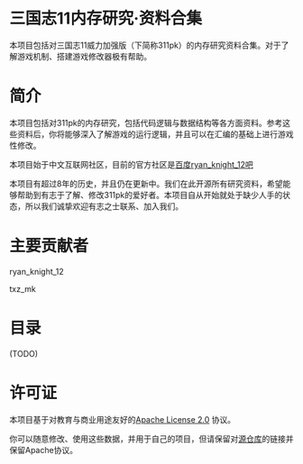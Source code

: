 # 三国志11内存研究·资料合集

本项目包括对三国志11威力加强版（下简称311pk）的内存研究资料合集。对于了解游戏机制、搭建游戏修改器极有帮助。

# 简介

本项目包括对311pk的内存研究，包括代码逻辑与数据结构等各方面资料。参考这些资料后，你将能够深入了解游戏的运行逻辑，并且可以在汇编的基础上进行游戏性修改。

本项目始于中文互联网社区，目前的官方社区是[百度ryan_knight_12吧](https://tieba.baidu.com/f?kw=ryan_knight_12)

本项目有超过8年的历史，并且仍在更新中。我们在此开源所有研究资料，希望能够帮助到有志于了解、修改311pk的爱好者。本项目自从开始就处于缺少人手的状态，所以我们诚挚欢迎有志之士联系、加入我们。

# 主要贡献者

ryan_knight_12

txz_mk

# 目录

(TODO)

# 许可证

本项目基于对教育与商业用途友好的[Apache License 2.0](https://www.apache.org/licenses/LICENSE-2.0) 协议。

你可以随意修改、使用这些数据，并用于自己的项目，但请保留对[源仓库](https://github.com/sjn4048/311MemoryResearch)的链接并保留Apache协议。
